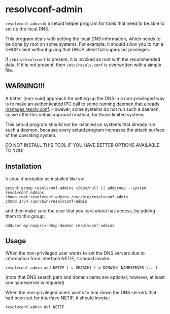 resolvconf-admin
================

`resolvconf-admin` is a setuid helper program for tools that need to
be able to set up the local DNS.

This program deals with setting the local DNS information, which needs
to be done by root on some systems.  For example, it should allow you
to run a DHCP client without giving that DHCP client full superuser
privileges.

If `/sbin/resolvconf` is present, it is invoked as root with the recommended
data.  If it is not present, then `/etc/resolv.conf` is overwritten with a
simple file.

WARNING!!!
----------

A better (non-suid) approach for setting up the DNS in a
non-privileged way is to make an authenticated IPC call to some
[running daemon that already manages
resolv.conf](https://www.freedesktop.org/wiki/Software/systemd/resolved/).
However, some systems do not run such a daemon, so we offer this
setuid approach instead, for those limited systems.

This setuid program *should not* be installed on systems that already run
such a daemon, because every setuid program increases the attack surface of
the operating system.

DO NOT INSTALL THIS TOOL IF YOU HAVE BETTER OPTIONS AVAILABLE TO YOU!

Installation
------------

It should probably be installed like so:

    getent group resolvconf-admins >/dev/null || addgroup --system resolvconf-admins
    chown root:resolvconf-admins /usr/bin/resolvconf-admin
    chmod 2754 /usr/bin/resolvconf-admin

and then make sure the user that you care about has access, by
adding them to this group:

    adduser my-nonpriv-dhcp-daemon resolvconf-admins

Usage
-----

When the non-privileged user wants to set the DNS servers due to
information from interface NETIF, it should invoke:

    resolvconf-admin add NETIF [-s SEARCH] [-d DOMAIN] NAMESERVER [...]

(note that DNS search path and domain name are optional; however,
at least one nameserver is required)

When the non-privileged users wants to tear down the DNS servers
that had been set for interface NETIF, it should invoke:

    resolvconf-admin del NETIF
